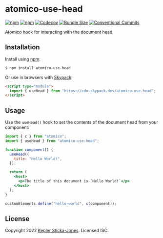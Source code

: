 # atomico-use-head

[![npm](https://img.shields.io/npm/v/atomico-use-head)](https://www.npmjs.com/package/atomico-use-head)
[![npm](https://img.shields.io/npm/dw/atomico-use-head)](https://www.npmjs.com/package/atomico-use-head)
[![Codecov](https://img.shields.io/codecov/c/github/keplersj/atomico-use-head)](https://app.codecov.io/gh/keplersj/atomico-use-head)
[![Bundle Size](https://img.shields.io/bundlephobia/min/atomico-use-head)](https://bundlephobia.com/package/atomico-use-head)
[![Conventional Commits](https://img.shields.io/badge/Conventional%20Commits-1.0.0-yellow.svg)](https://www.conventionalcommits.org/)

Atomico hook for interacting with the document head.

## Installation

Install using [npm](https://npmjs.com):

```sh
$ npm install atomico-use-head
```

Or use in browsers with [Skypack](https://www.skypack.dev/):

```html
<script type="module">
  import { useHead } from "https://cdn.skypack.dev/atomico-use-head";
</script>
```

## Usage

Use the `useHead()` hook to set the contents of the document head from your component:

```jsx
import { c } from "atomico";
import { useHead } from "atomico-use-head";

function component() {
  useHead({
    title: "Hello World!",
  });

  return (
    <host>
      <p>The title of this document is `Hello World!`</p>
    </host>
  );
}

customElements.define("hello-world", c(component));
```

## License

Copyright 2022 [Kepler Sticka-Jones](https://keplersj.com). Licensed ISC.
